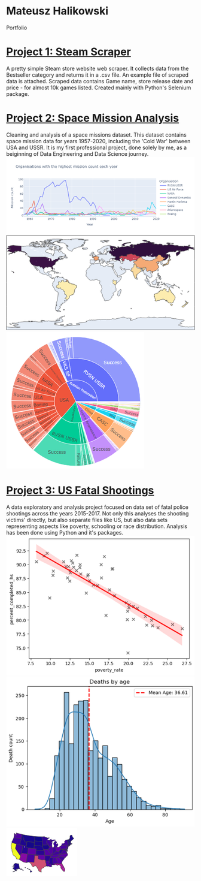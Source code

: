 # Mateusz Halikowski
Portfolio

# [Project 1: Steam Scraper](https://github.com/halikowski/SteamScraper)
  A pretty simple Steam store website web scraper. It collects data from the Bestseller category and returns it in a .csv file. An example file of scraped data is attached. Scraped     data contains Game name, store release date and price - for almost 10k games listed. Created mainly with Python's Selenium package.

# [Project 2: Space Mission Analysis](https://nbviewer.org/github/halikowski/Space-Missions-Project/blob/main/Space_Missions_Analysis.ipynb)
  Cleaning and analysis of a space missions dataset. This dataset contains space mission data for years 1957-2020, including the 'Cold War' between USA and USSR. It is my first         professional project, done solely by me, as a beiginning of Data Engineering and Data Science journey.
  ![](https://github.com/halikowski/portfolio/blob/main/images/space1.png)
  ![](https://github.com/halikowski/portfolio/blob/main/images/space2.png)
  ![](https://github.com/halikowski/portfolio/blob/main/images/space3.png)
  
# [Project 3: US Fatal Shootings](https://nbviewer.org/github/halikowski/US_Shootings_Project/blob/main/US_Fatal_Shootings.ipynb)
  A data exploratory and analysis project focused on data set of fatal police shootings across the years 2015-2017. Not only this analyses the shooting victims' directly, but also      separate files like US, but also data sets representing aspects like poverty, schooling or race distribution. Analysis has been done using Python and it's packages.
  ![](https://github.com/halikowski/portfolio/blob/main/images/fatal1.png)
  ![](https://github.com/halikowski/portfolio/blob/main/images/fatal2.PNG)
  ![](https://github.com/halikowski/portfolio/blob/main/images/fatal3.PNG)
